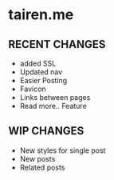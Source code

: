 # tairen.me


## RECENT CHANGES
- added SSL
- Updated nav
- Easier Posting
- Favicon
- Links between pages
- Read more.. Feature

## WIP CHANGES
- New styles for single post
- New posts
- Related posts
